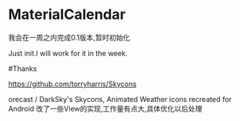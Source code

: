 # MaterialCalendar

我会在一周之内完成0.1版本,暂时初始化

Just init.I will work for it in the week.



#Thanks

[https://github.com/torryharris/Skycons
](https://github.com/torryharris/Skycons)

orecast / DarkSky's Skycons, Animated Weather icons recreated for Android
改了一些View的实现,工作量有点大,具体优化以后处理